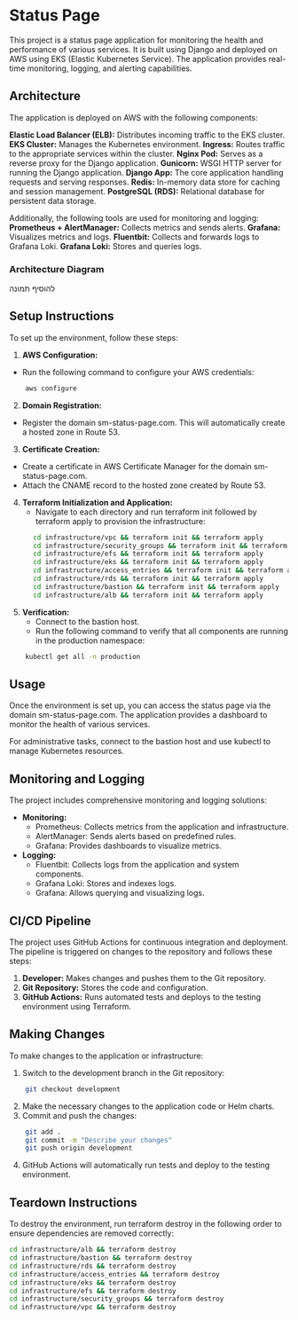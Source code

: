 # Status Page

This project is a status page application for monitoring the health and performance of various services. It is built using Django and deployed on AWS using EKS (Elastic Kubernetes Service). The application provides real-time monitoring, logging, and alerting capabilities.

## Architecture
The application is deployed on AWS with the following components:

**Elastic Load Balancer (ELB):** Distributes incoming traffic to the EKS cluster.
**EKS Cluster:** Manages the Kubernetes environment.
**Ingress:** Routes traffic to the appropriate services within the cluster.
**Nginx Pod:** Serves as a reverse proxy for the Django application.
**Gunicorn:** WSGI HTTP server for running the Django application.
**Django App:** The core application handling requests and serving responses.
**Redis:** In-memory data store for caching and session management.
**PostgreSQL (RDS):** Relational database for persistent data storage.

Additionally, the following tools are used for monitoring and logging:
**Prometheus + AlertManager:** Collects metrics and sends alerts.
**Grafana:** Visualizes metrics and logs.
**Fluentbit:** Collects and forwards logs to Grafana Loki.
**Grafana Loki:** Stores and queries logs.

### Architecture Diagram
להוסיף תמונה

## Setup Instructions
To set up the environment, follow these steps:

1. **AWS Configuration:**
  - Run the following command to configure your AWS credentials:
```bash
    aws configure
```

2. **Domain Registration:**
  - Register the domain sm-status-page.com. This will automatically create a hosted zone in Route 53.

3. **Certificate Creation:**
  - Create a certificate in AWS Certificate Manager for the domain sm-status-page.com.
  - Attach the CNAME record to the hosted zone created by Route 53.

4. **Terraform Initialization and Application:**
   - Navigate to each directory and run terraform init followed by terraform apply to provision the infrastructure:
```bash
      cd infrastructure/vpc && terraform init && terraform apply
      cd infrastructure/security_groups && terraform init && terraform apply
      cd infrastructure/efs && terraform init && terraform apply
      cd infrastructure/eks && terraform init && terraform apply
      cd infrastructure/access_entries && terraform init && terraform apply
      cd infrastructure/rds && terraform init && terraform apply
      cd infrastructure/bastion && terraform init && terraform apply
      cd infrastructure/alb && terraform init && terraform apply
```

5. **Verification:**
   - Connect to the bastion host.
   - Run the following command to verify that all components are running in the production namespace:
```bash
    kubectl get all -n production
```


## Usage
Once the environment is set up, you can access the status page via the domain sm-status-page.com. The application provides a dashboard to monitor the health of various services.

For administrative tasks, connect to the bastion host and use kubectl to manage Kubernetes resources.

## Monitoring and Logging
The project includes comprehensive monitoring and logging solutions:

- **Monitoring:**
  - Prometheus: Collects metrics from the application and infrastructure.
  - AlertManager: Sends alerts based on predefined rules.
  - Grafana: Provides dashboards to visualize metrics.
- **Logging:**
  - Fluentbit: Collects logs from the application and system components.
  - Grafana Loki: Stores and indexes logs.
  - Grafana: Allows querying and visualizing logs.
 
## CI/CD Pipeline
The project uses GitHub Actions for continuous integration and deployment. The pipeline is triggered on changes to the repository and follows these steps:

1. **Developer:** Makes changes and pushes them to the Git repository.
2. **Git Repository:** Stores the code and configuration.
3. **GitHub Actions:** Runs automated tests and deploys to the testing environment using Terraform.

## Making Changes
To make changes to the application or infrastructure:

1. Switch to the development branch in the Git repository:
```bash
    git checkout development
```

2. Make the necessary changes to the application code or Helm charts.
3. Commit and push the changes:
```bash
    git add .
    git commit -m "Describe your changes"
    git push origin development
```
4. GitHub Actions will automatically run tests and deploy to the testing environment.

## Teardown Instructions
To destroy the environment, run terraform destroy in the following order to ensure dependencies are removed correctly:

```bash
cd infrastructure/alb && terraform destroy
cd infrastructure/bastion && terraform destroy
cd infrastructure/rds && terraform destroy
cd infrastructure/access_entries && terraform destroy
cd infrastructure/eks && terraform destroy
cd infrastructure/efs && terraform destroy
cd infrastructure/security_groups && terraform destroy
cd infrastructure/vpc && terraform destroy
```


    
